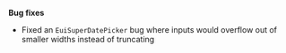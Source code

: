 **Bug fixes**

- Fixed an `EuiSuperDatePicker` bug where inputs would overflow out of smaller widths instead of truncating
